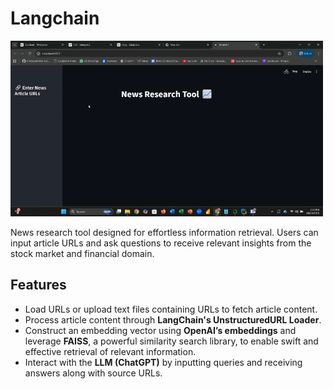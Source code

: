 # Langchain

<img src="https://github.com/anikatahsinofficial01-bit/Langchain/blob/main/NewsResearchTool.gif" width="500" alt="Demo animation">



News research tool designed for effortless information retrieval. Users can input article URLs and ask questions to receive relevant insights from the stock market and financial domain.

## Features

- Load URLs or upload text files containing URLs to fetch article content.  
- Process article content through **LangChain's UnstructuredURL Loader**.  
- Construct an embedding vector using **OpenAI’s embeddings** and leverage **FAISS**, a powerful similarity search library, to enable swift and effective retrieval of relevant information.  
- Interact with the **LLM (ChatGPT)** by inputting queries and receiving answers along with source URLs.


